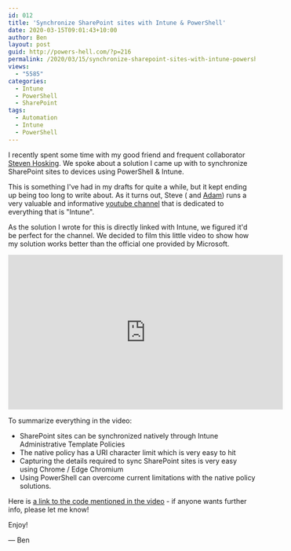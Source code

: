 ```yaml
---
id: 012
title: 'Synchronize SharePoint sites with Intune & PowerShell'
date: 2020-03-15T09:01:43+10:00
author: Ben
layout: post
guid: http://powers-hell.com/?p=216
permalink: /2020/03/15/synchronize-sharepoint-sites-with-intune-powershell/
views:
  - "5585"
categories:
  - Intune
  - PowerShell
  - SharePoint
tags:
  - Automation
  - Intune
  - PowerShell
---
```


I recently spent some time with my good friend and frequent collaborator [Steven Hosking](https://twitter.com/OnPremCloudGuy). We spoke about a solution I came up with to synchronize SharePoint sites to devices using PowerShell & Intune.

<!--more-->

This is something I've had in my drafts for quite a while, but it kept ending up being too long to write about. As it turns out, Steve ( and [Adam](https://twitter.com/AdamGrossTX)) runs a very valuable and informative [youtube channel](http://intune.training) that is dedicated to everything that is "Intune".

As the solution I wrote for this is directly linked with Intune, we figured it'd be perfect for the channel. We decided to film this little video to show how my solution works better than the official one provided by Microsoft.

<div class="video-container">
    <iframe width="560" height="315" src="https://www.youtube.com/embed/Zoac9lbUuG0" title="YouTube video player" frameborder="0" allow="accelerometer; autoplay; clipboard-write; encrypted-media; gyroscope; picture-in-picture" allowfullscreen></iframe>
</div>

To summarize everything in the video:

* SharePoint sites can be synchronized natively through Intune Administrative Template Policies
* The native policy has a URI character limit which is very easy to hit
* Capturing the details required to sync SharePoint sites is very easy using Chrome / Edge Chromium
* Using PowerShell can overcome current limitations with the native policy solutions.

Here is [a link to the code mentioned in the video](https://github.com/tabs-not-spaces/CodeDump/tree/master/Sync-SharepointFolder) - if anyone wants further info, please let me know!

Enjoy!

— Ben
